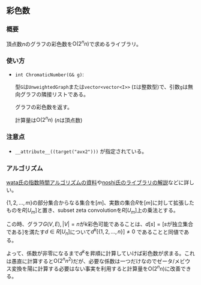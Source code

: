 ## 彩色数

### 概要

頂点数$n$のグラフの彩色数を$\mathrm{O}(2^n n)$で求めるライブラリ。

### 使い方

- `int ChromaticNumber(G& g)`:
  
  型`G`は`UnweightedGraph`または`vector<vector<I>>` (`I`は整数型)で、引数`g`は無向グラフの隣接リストである。

  グラフの彩色数を返す。
  
  計算量は$\mathrm{O}(2^n n)$ ($n$は頂点数)

### 注意点

- `__attribute__((target("avx2")))` が指定されている。

### アルゴリズム

[wata氏の指数時間アルゴリズムの資料](https://www.slideshare.net/wata_orz/ss-12131479)や[noshi氏のライブラリの解説](https://github.com/noshi91/n91lib_rs/blob/master/src/algorithm/chromatic_number.rs)などに詳しい。

$\lbrace1,2,\ldots,m\rbrace$の部分集合からなる集合を$[m]$、実数の集合$R$を$[m]$に対して拡張したものを$R[U_m]$と置き、subset zeta convolutionを$R[U_m]$上の乗法とする。

この時、グラフ$G(V,E),|V|=n$が$k$彩色可能であることは、$d[s]=[s$が独立集合である$]$を満たす$d \in R[U_n]$について$d^k[\lbrace1,2,\ldots,n\rbrace] \neq 0$
であることと同値である。

よって、係数が非零になるまで$d^k$を昇順に計算していけば彩色数が求まる。これは愚直に計算すると$\mathrm{O}(2^n n^2)$だが、必要な係数は一つだけなのでゼータ/メビウス変換を陽に計算する必要はない事実を利用すると計算量を$\mathrm{O}(2^n n)$に改善できる。
